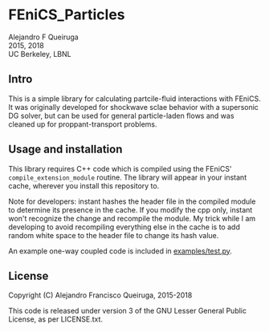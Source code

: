 # FEniCS_Particles

Alejandro F Queiruga  
2015, 2018  
UC Berkeley, LBNL

## Intro

This is a simple library for calculating partcile-fluid interactions with FEniCS.
It was originally developed for shockwave sclae behavior with a supersonic DG solver,
but can be used for general particle-laden flows and was cleaned up for
proppant-transport problems.

## Usage and installation

This library requires C++ code which is compiled using the FEniCS' `compile_extension_module`
routine. The library will appear in your instant cache, wherever you install this repository to.

Note for developers: instant hashes the header file in the compiled module to determine its presence in the cache.
If you modify the cpp only, instant won't recognize the change and recompile the module.
My trick while I am developing to avoid recompiling everything else in the cache is to add random white space to the header file to change its hash value.

An example one-way coupled code is included in [examples/test.py](examples/test.py).

## License

Copyright (C) Alejandro Francisco Queiruga, 2015-2018

This code is released under version 3 of the GNU Lesser General Public License, as per LICENSE.txt.

